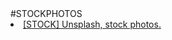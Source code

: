 <html>
<body>
#STOCKPHOTOS
<br>
<li><a href="https://unsplash.com/images/stock">[STOCK] Unsplash, stock photos.</a></li>
</body>
</html>
